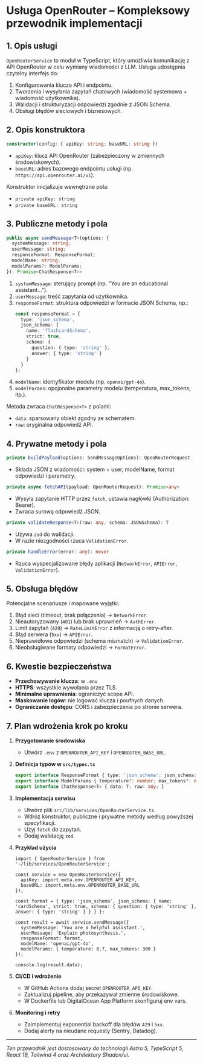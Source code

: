 # Usługa OpenRouter – Kompleksowy przewodnik implementacji

## 1. Opis usługi
`OpenRouterService` to moduł w TypeScript, który umożliwia komunikację z API OpenRouter w celu wymiany wiadomości z LLM. Usługa udostępnia czytelny interfejs do:

1. Konfigurowania klucza API i endpointu.
2. Tworzenia i wysyłania zapytań chatowych (wiadomość systemowa + wiadomość użytkownika).
3. Walidacji i strukturyzacji odpowiedzi zgodnie z JSON Schema.
4. Obsługi błędów sieciowych i biznesowych.

## 2. Opis konstruktora

```ts
constructor(config: { apiKey: string; baseURL: string })
```
- `apiKey`: klucz API OpenRouter (zabezpieczony w zmiennych środowiskowych).
- `baseURL`: adres bazowego endpointu usługi (np. `https://api.openrouter.ai/v1`).

Konstruktor inicjalizuje wewnętrzne pola:
- `private apiKey: string`
- `private baseURL: string`

## 3. Publiczne metody i pola

```ts
public async sendMessage<T>(options: {
  systemMessage: string;
  userMessage: string;
  responseFormat: ResponseFormat;
  modelName: string;
  modelParams?: ModelParams;
}): Promise<ChatResponse<T>>
```
1. `systemMessage`: sterujący prompt (np. "You are an educational assistant...").
2. `userMessage`: treść zapytania od użytkownika.
3. `responseFormat`: struktura odpowiedzi w formacie JSON Schema, np.:
   ```ts
   const responseFormat = {
     type: 'json_schema',
     json_schema: {
       name: 'flashcardSchema',
       strict: true,
       schema: {
         question: { type: 'string' },
         answer: { type: 'string' }
       }
     }
   };
   ```
4. `modelName`: identyfikator modelu (np. `openai/gpt-4o`).
5. `modelParams`: opcjonalne parametry modelu (temperatura, max_tokens, itp.).

Metoda zwraca `ChatResponse<T>` z polami:
- `data`: sparsowany obiekt zgodny ze schematem.
- `raw`: oryginalna odpowiedź API.

## 4. Prywatne metody i pola

```ts
private buildPayload(options: SendMessageOptions): OpenRouterRequest
```
- Składa JSON z wiadomości: system + user, modelName, format odpowiedzi i parametry.

```ts
private async fetchAPI(payload: OpenRouterRequest): Promise<any>
```
- Wysyła zapytanie HTTP przez `fetch`, ustawia nagłówki (Authorization: Bearer).
- Zwraca surową odpowiedź JSON.

```ts
private validateResponse<T>(raw: any, schema: JSONSchema): T
```
- Używa `zod` do walidacji.
- W razie niezgodności rzuca `ValidationError`.

```ts
private handleError(error: any): never
```
- Rzuca wyspecjalizowane błędy aplikacji (`NetworkError`, `APIError`, `ValidationError`).

## 5. Obsługa błędów

Potencjalne scenariusze i mapowane wyjątki:
1. Błąd sieci (timeout, brak połączenia) → `NetworkError`.
2. Nieautoryzowany (`401`) lub brak uprawnień → `AuthError`.
3. Limit zapytań (`429`) → `RateLimitError` z informacją o retry-after.
4. Błąd serwera (`5xx`) → `APIError`.
5. Nieprawidłowe odpowiedzi (schema mismatch) → `ValidationError`.
6. Nieobsługiwane formaty odpowiedzi → `FormatError`.

## 6. Kwestie bezpieczeństwa

- **Przechowywanie klucza**: w `.env`
- **HTTPS**: wszystkie wywołania przez TLS.
- **Minimalne uprawnienia**: ograniczyć scope API.
- **Maskowanie logów**: nie logować klucza i poufnych danych.
- **Ograniczanie dostępu**: CORS i zabezpieczenia po stronie serwera.

## 7. Plan wdrożenia krok po kroku

1. **Przygotowanie środowiska**
   - Utwórz `.env` z `OPENROUTER_API_KEY` i `OPENROUTER_BASE_URL`.

3. **Definicja typów w `src/types.ts`**
   ```ts
   export interface ResponseFormat { type: 'json_schema'; json_schema: { name: string; strict: boolean; schema: object; } }
   export interface ModelParams { temperature?: number; max_tokens?: number; top_p?: number; } 
   export interface ChatResponse<T> { data: T; raw: any; }
   ```

4. **Implementacja serwisu**
   - Utwórz plik `src/lib/services/OpenRouterService.ts`.
   - Wdróż konstruktor, publiczne i prywatne metody według powyższej specyfikacji.
   - Użyj `fetch` do zapytań.
   - Dodaj walidację `zod`.

5. **Przykład użycia**
   ```tsx
   import { OpenRouterService } from '~/lib/services/OpenRouterService';
   
   const service = new OpenRouterService({
     apiKey: import.meta.env.OPENROUTER_API_KEY,
     baseURL: import.meta.env.OPENROUTER_BASE_URL
   });
   
   const format = { type: 'json_schema', json_schema: { name: 'cardSchema', strict: true, schema: { question: { type: 'string' }, answer: { type: 'string' } } } };
   
   const result = await service.sendMessage({
     systemMessage: 'You are a helpful assistant.',
     userMessage: 'Explain photosynthesis.',
     responseFormat: format,
     modelName: 'openai/gpt-4o',
     modelParams: { temperature: 0.7, max_tokens: 300 }
   });
   
   console.log(result.data);
   ```


7. **CI/CD i wdrożenie**
   - W GitHub Actions dodaj secret `OPENROUTER_API_KEY`.
   - Zaktualizuj pipeline, aby przekazywał zmienne środowiskowe.
   - W Dockerfile lub DigitalOcean App Platform skonfiguruj env vars.

8. **Monitoring i retry**
   - Zaimplementuj exponential backoff dla błędów `429` i `5xx`.
   - Dodaj alerty na nieudane requesty (Sentry, Datadog).

---

*Ten przewodnik jest dostosowany do technologii Astro 5, TypeScript 5, React 19, Tailwind 4 oraz Architektury Shadcn/ui.*